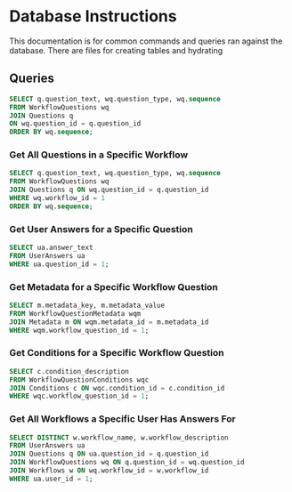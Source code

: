 # Database Instructions

This documentation is for common commands and queries ran against the database. There are files for creating tables and hydrating

## Queries

```sql
SELECT q.question_text, wq.question_type, wq.sequence
FROM WorkflowQuestions wq
JOIN Questions q
ON wq.question_id = q.question_id
ORDER BY wq.sequence;
```

### Get All Questions in a Specific Workflow

```sql
SELECT q.question_text, wq.question_type, wq.sequence
FROM WorkflowQuestions wq
JOIN Questions q ON wq.question_id = q.question_id
WHERE wq.workflow_id = 1
ORDER BY wq.sequence;
```

### Get User Answers for a Specific Question

```sql
SELECT ua.answer_text
FROM UserAnswers ua
WHERE ua.question_id = 1;
```

### Get Metadata for a Specific Workflow Question

```sql
SELECT m.metadata_key, m.metadata_value
FROM WorkflowQuestionMetadata wqm
JOIN Metadata m ON wqm.metadata_id = m.metadata_id
WHERE wqm.workflow_question_id = 1;
```

### Get Conditions for a Specific Workflow Question

```sql
SELECT c.condition_description
FROM WorkflowQuestionConditions wqc
JOIN Conditions c ON wqc.condition_id = c.condition_id
WHERE wqc.workflow_question_id = 1;
```

### Get All Workflows a Specific User Has Answers For

```sql
SELECT DISTINCT w.workflow_name, w.workflow_description
FROM UserAnswers ua
JOIN Questions q ON ua.question_id = q.question_id
JOIN WorkflowQuestions wq ON q.question_id = wq.question_id
JOIN Workflows w ON wq.workflow_id = w.workflow_id
WHERE ua.user_id = 1;
```
